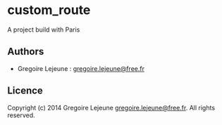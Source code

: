 # custom_route

A project build with Paris

## Authors

* Gregoire Lejeune : <gregoire.lejeune@free.fr>

## Licence

Copyright (c) 2014 Gregoire Lejeune <gregoire.lejeune@free.fr>.  All rights reserved.
